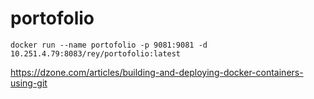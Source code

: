 # portofolio

`docker run --name portofolio -p 9081:9081 -d 10.251.4.79:8083/rey/portofolio:latest`

https://dzone.com/articles/building-and-deploying-docker-containers-using-git